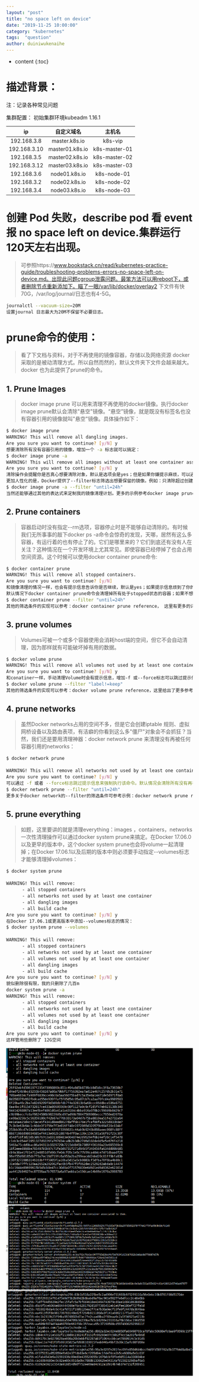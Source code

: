 ```yaml
---
layout: "post"
title: "no space left on device"
date: "2019-11-25 10:00:00"
category: "kubernetes"
tags:  "question"
author: duiniwukenaihe
---
```

* content
{:toc}

 

# 描述背景：
注：记录各种常见问题

集群配置：
初始集群环境kubeadm 1.16.1

|  ip           | 自定义域名         |    主机名 |
|  :----:       |     :----:        |   :----:  |
|192.168.3.8      |  master.k8s.io    |  k8s-vip  |
|192.168.3.10    |  master01.k8s.io  |  k8s-master-01|
|192.168.3.5   |  master02.k8s.io  |  k8s-master-02| 
|192.168.3.12   |  master03.k8s.io  |  k8s-master-03|
|192.168.3.6    |  node01.k8s.io    |  k8s-node-01|
|192.168.3.2    |  node02.k8s.io    |  k8s-node-02|
|192.168.3.4    |  node03.k8s.io    |  k8s-node-03|


# 创建 Pod 失败，describe pod 看 event 报 no space left on device.集群运行120天左右出现。
> 可参照https://www.bookstack.cn/read/kubernetes-practice-guide/troubleshooting-problems-errors-no-space-left-on-device.md。出现此问题cgroup泄露问题。最笨方法可以用reboot下，或者删除节点重新添加下。瞄了一眼/var/lib/docker/overlay2 下文件有快70G，/var/log/journal/日志也有4-5G。

  ```bash
journalctl --vacuum-size=20M
设置journal 日志最大为20M不保留不必要日志。
  ```
# prune命令的使用：
> 看了下文档与资料，对于不再使用的镜像容器，存储以及网络资源 docker采取的是被动清理方式。所以自然而然的，默认文件夹下文件会越来越大。docker 也为此提供了prune的命令。

## 1. Prune Images ## 
> docker image prune 可以用来清理不再使用的docker镜像。执行docker image prune默认会清除"悬空"镜像。“悬空”镜像，就是既没有标签名也没有容器引用的镜像就叫"悬空"镜像。具体操作如下：

  ```bash
$ docker image prune
WARNING! This will remove all dangling images.
Are you sure you want to continue? [y/N] y
想要清除所有没有容器引用的镜像，增加一个 -a 标志就可以搞定：
$ docker image prune -a
WARNING! This will remove all images without at least one container associated to them.
Are you sure you want to continue? [y/N] y
清除操作会提醒你是否真心想要清除对象，默认是选项会是yes；但是如果你嫌提示麻烦，可以通过-f 或者--force标志来进行强制清除。
更加人性化的是，Docker提供了--filter标志筛选出想要保留的镜像。例如：只清除超过创建时间超过24小时的镜像可以这样来操作：
$ docker image prune -a --filter "until=24h"
 当然还能够通过其他的表达式来定制我的镜像清理计划。更多的示例参考docker image prune.
  ```
## 2. Prune containers ## 
>容器启动时没有指定--rm选项，容器停止时是不能够自动清除的。有时候我们无所事事的敲下docker ps -a命令会惊奇的发现，天哪，居然有这么多容器，有运行着的也有停止了的。它们是哪里来的？它们到底还有没有人在关注？这种情况在一个开发环境上尤其常见。即使容器已经停掉了也会占用空间资源。这个时候可以使用docker container prune命令:

  ``` bash
$ docker container prune
WARNING! This will remove all stopped containers.
Are you sure you want to continue? [y/N] 
和镜像清理的情况一样，也会有提示信息告诉你是否继续，默认是yes；如果提示信息烦到了你的话就加上 -f 或者 --force标志强制清除就可以了。
默认情况下docker container prune命令会清理掉所有处于stopped状态的容器；如果不想那么残忍统统都删掉，也可以使用--filter标志来筛选出不希望被清理掉的容器。下面是一个筛选的例子，清除掉所有停掉的容器，但24内创建的除外：
$ docker container prune --filter "until=24h"
其他的筛选条件的实现可以参考：docker container prune reference， 这里有更多的详细的例子。
  ```

## 3. prune volumes ## 
 
> Volumes可被一个或多个容器使用会消耗host端的空间，但它不会自动清理，因为那样就有可能破坏掉有用的数据。


  ```bash
$ docker volume prune
WARNING! This will remove all volumes not used by at least one container.
Are you sure you want to continue? [y/N] y
和conatiner一样，手动清理Volume时会有提示信息，增加-f 或--force标志可以跳过提示信息直接清理。使用过滤参数--filter来筛选出不希望清理的无用Volume，否则默认会将所有没有使用的volumes都清理掉。下面的例子演示了除lable=keep外的volume外都清理掉(没有引用的volume)：
$ docker volume prune --filter "label!=keep"
其他的筛选条件的实现可以参考：docker volume prune reference，这里给出了更多参考示例。
  ```

## 4. prune networks ## 

> 虽然Docker networks占用的空间不多，但是它会创建iptable 规则、虚拟网桥设备以及路由表项，有洁癖的你看到这么多"僵尸"对象会不会抓狂？当然，我们还是要用清理神器：docker network prune 来清理没有再被任何容器引用的networks：

  ```bash
$ docker network prune
 
WARNING! This will remove all networks not used by at least one container.
Are you sure you want to continue? [y/N] y
 可以通过 -f 或者 --force标志跳过提示信息来强制执行该命令。默认情况会清除所有没有再被引用的networks，如果想要过滤一些特定的networks，可以使用--filter来实现。下面这个例子就是通过--filter来清理没有被引用的、创建超过24小时的networks：
$ docker network prune --filter "until=24h"
更多关于docker network的--filter的筛选条件可参考示例：docker network prune reference 。
  ```

## 5. prune everything ## 
> 如题，这里要讲的就是清理everything：images ，containers，networks一次性清理操作可以通过docker system prune来搞定。在Docker 17.06.0 以及更早的版本中，这个docker system prune也会将volume一起清理掉；在Docker 17.06.1以及后期的版本中则必须要手动指定--volumes标志才能够清理掉volumes：

  ```bash
$ docker system prune
 
WARNING! This will remove:
        - all stopped containers
        - all networks not used by at least one container
        - all dangling images
        - all build cache
Are you sure you want to continue? [y/N] y
在Docker 17.06.1或更高版本中添加--volumes标志的情况：
$ docker system prune --volumes
 
WARNING! This will remove:
        - all stopped containers
        - all networks not used by at least one container
        - all volumes not used by at least one container
        - all dangling images
        - all build cache
Are you sure you want to continue? [y/N] y
貌似删除很有限，我的只删除了几百m
docker system prune -a 
WARNING! This will remove:
        - all stopped containers
        - all networks not used by at least one container
        - all volumes not used by at least one container
        - all dangling images
        - all build cache
Are you sure you want to continue? [y/N] y
这样管用些删除了 12G空间
  ```
![prune.png](/assets/images/qustion/prune.png)
![prune1.png](/assets/images/qustion/prune1.png)
![prune2.png](/assets/images/qustion/prune2.png)


